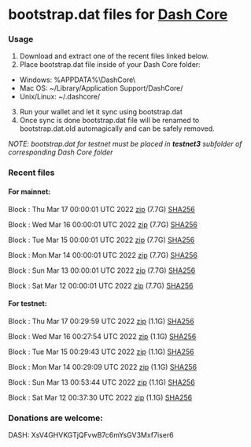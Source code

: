 # bootstrap.dat files for [Dash Core](https://github.com/dashpay/dash)

### Usage

1. Download and extract one of the recent files linked below.
2. Place bootstrap.dat file inside of your Dash Core folder:
 - Windows: %APPDATA%\DashCore\
 - Mac OS: ~/Library/Application Support/DashCore/
 - Unix/Linux: ~/.dashcore/
3. Run your wallet and let it sync using bootstrap.dat
4. Once sync is done bootstrap.dat file will be renamed to bootstrap.dat.old automagically and can be safely removed.

_NOTE: bootstrap.dat for testnet must be placed in **testnet3** subfolder of corresponding Dash Core folder_

### Recent files

#### For mainnet:

Block [](https://insight.dash.org/insight/block/): Thu Mar 17 00:00:01 UTC 2022 [zip](https://dash-bootstrap.ams3.digitaloceanspaces.com/mainnet/2022-03-17/bootstrap.dat.zip) (7.7G) [SHA256](https://dash-bootstrap.ams3.digitaloceanspaces.com/mainnet/2022-03-17/sha256.txt)

Block [](https://insight.dash.org/insight/block/): Wed Mar 16 00:00:01 UTC 2022 [zip](https://dash-bootstrap.ams3.digitaloceanspaces.com/mainnet/2022-03-16/bootstrap.dat.zip) (7.7G) [SHA256](https://dash-bootstrap.ams3.digitaloceanspaces.com/mainnet/2022-03-16/sha256.txt)

Block [](https://insight.dash.org/insight/block/): Tue Mar 15 00:00:01 UTC 2022 [zip](https://dash-bootstrap.ams3.digitaloceanspaces.com/mainnet/2022-03-15/bootstrap.dat.zip) (7.7G) [SHA256](https://dash-bootstrap.ams3.digitaloceanspaces.com/mainnet/2022-03-15/sha256.txt)

Block [](https://insight.dash.org/insight/block/): Mon Mar 14 00:00:01 UTC 2022 [zip](https://dash-bootstrap.ams3.digitaloceanspaces.com/mainnet/2022-03-14/bootstrap.dat.zip) (7.7G) [SHA256](https://dash-bootstrap.ams3.digitaloceanspaces.com/mainnet/2022-03-14/sha256.txt)

Block [](https://insight.dash.org/insight/block/): Sun Mar 13 00:00:01 UTC 2022 [zip](https://dash-bootstrap.ams3.digitaloceanspaces.com/mainnet/2022-03-13/bootstrap.dat.zip) (7.7G) [SHA256](https://dash-bootstrap.ams3.digitaloceanspaces.com/mainnet/2022-03-13/sha256.txt)

Block [](https://insight.dash.org/insight/block/): Sat Mar 12 00:00:01 UTC 2022 [zip](https://dash-bootstrap.ams3.digitaloceanspaces.com/mainnet/2022-03-12/bootstrap.dat.zip) (7.7G) [SHA256](https://dash-bootstrap.ams3.digitaloceanspaces.com/mainnet/2022-03-12/sha256.txt)


#### For testnet:

Block [](https://testnet-insight.dashevo.org/insight/block/): Thu Mar 17 00:29:59 UTC 2022 [zip](https://dash-bootstrap.ams3.digitaloceanspaces.com/testnet/2022-03-17/bootstrap.dat.zip) (1.1G) [SHA256](https://dash-bootstrap.ams3.digitaloceanspaces.com/testnet/2022-03-17/sha256.txt)

Block [](https://testnet-insight.dashevo.org/insight/block/): Wed Mar 16 00:27:54 UTC 2022 [zip](https://dash-bootstrap.ams3.digitaloceanspaces.com/testnet/2022-03-16/bootstrap.dat.zip) (1.1G) [SHA256](https://dash-bootstrap.ams3.digitaloceanspaces.com/testnet/2022-03-16/sha256.txt)

Block [](https://testnet-insight.dashevo.org/insight/block/): Tue Mar 15 00:29:43 UTC 2022 [zip](https://dash-bootstrap.ams3.digitaloceanspaces.com/testnet/2022-03-15/bootstrap.dat.zip) (1.1G) [SHA256](https://dash-bootstrap.ams3.digitaloceanspaces.com/testnet/2022-03-15/sha256.txt)

Block [](https://testnet-insight.dashevo.org/insight/block/): Mon Mar 14 00:29:09 UTC 2022 [zip](https://dash-bootstrap.ams3.digitaloceanspaces.com/testnet/2022-03-14/bootstrap.dat.zip) (1.1G) [SHA256](https://dash-bootstrap.ams3.digitaloceanspaces.com/testnet/2022-03-14/sha256.txt)

Block [](https://testnet-insight.dashevo.org/insight/block/): Sun Mar 13 00:53:44 UTC 2022 [zip](https://dash-bootstrap.ams3.digitaloceanspaces.com/testnet/2022-03-13/bootstrap.dat.zip) (1.1G) [SHA256](https://dash-bootstrap.ams3.digitaloceanspaces.com/testnet/2022-03-13/sha256.txt)

Block [](https://testnet-insight.dashevo.org/insight/block/): Sat Mar 12 00:37:30 UTC 2022 [zip](https://dash-bootstrap.ams3.digitaloceanspaces.com/testnet/2022-03-12/bootstrap.dat.zip) (1.1G) [SHA256](https://dash-bootstrap.ams3.digitaloceanspaces.com/testnet/2022-03-12/sha256.txt)


### Donations are welcome:

DASH: XsV4GHVKGTjQFvwB7c6mYsGV3Mxf7iser6
